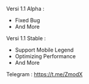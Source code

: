Versi 1.1 Alpha :
- Fixed Bug
- And More

Versi 1.1 Stable :
- Support Mobile Legend
- Optimizing Performance
- And More

Telegram : https://t.me/ZmodX
